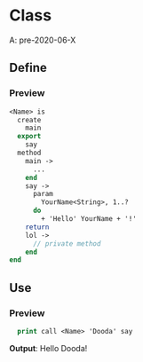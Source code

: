 # Class
A: pre-2020-06-X

## Define
### Preview
```do
<Name> is
  create
    main
  export
    say
  method
    main ->
      ...
    end
    say ->
      param
        YourName<String>, 1..?
      do
        + 'Hello' YourName + '!'
    return
    lol ->
      // private method
    end
end
```

## Use
### Preview
```do
  print call <Name> 'Dooda' say
```
**Output**: Hello Dooda!

